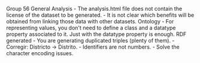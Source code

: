 Group 56
    General
    Analysis
        - The analysis.html file does not contain the license of the dataset to be generated.
        - It is not clear which benefits will be obtained from linking those data with other datasets.
    Ontology
        - For representing values, you don't need to define a class and a datatype property associated to it. Just with the datatype property is enough.
    RDF generated
        - You are generating duplicated triples (plenty of them).
        - Corregir: Districto -> Distrito.
        - Identifiers are not numbers.
        - Solve the character encoding issues.
